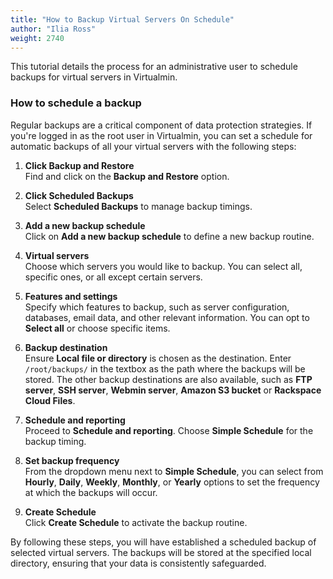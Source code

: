```yaml
---
title: "How to Backup Virtual Servers On Schedule"
author: "Ilia Ross"
weight: 2740
---
```


This tutorial details the process for an administrative user to schedule backups for virtual servers in Virtualmin.

### How to schedule a backup

Regular backups are a critical component of data protection strategies. If you're logged in as the root user in Virtualmin, you can set a schedule for automatic backups of all your virtual servers with the following steps:

1. **Click Backup and Restore**  
   Find and click on the **Backup and Restore** option.

2. **Click Scheduled Backups**  
   Select **Scheduled Backups** to manage backup timings.

3. **Add a new backup schedule**  
   Click on **Add a new backup schedule** to define a new backup routine.

4. **Virtual servers**  
   Choose which servers you would like to backup. You can select all, specific ones, or all except certain servers.

5. **Features and settings**  
   Specify which features to backup, such as server configuration, databases, email data, and other relevant information. You can opt to **Select all** or choose specific items.

6. **Backup destination**  
   Ensure **Local file or directory** is chosen as the destination. Enter `/root/backups/` in the textbox as the path where the backups will be stored. The other backup destinations are also available, such as **FTP server**, **SSH server**, **Webmin server**, **Amazon S3 bucket** or **Rackspace Cloud Files**.

7. **Schedule and reporting**  
   Proceed to **Schedule and reporting**. Choose **Simple Schedule** for the backup timing.

8. **Set backup frequency**  
   From the dropdown menu next to **Simple Schedule**, you can select from **Hourly**, **Daily**, **Weekly**, **Monthly**, or **Yearly** options to set the frequency at which the backups will occur.

9. **Create Schedule**  
   Click **Create Schedule** to activate the backup routine.

By following these steps, you will have established a scheduled backup of selected virtual servers. The backups will be stored at the specified local directory, ensuring that your data is consistently safeguarded.
